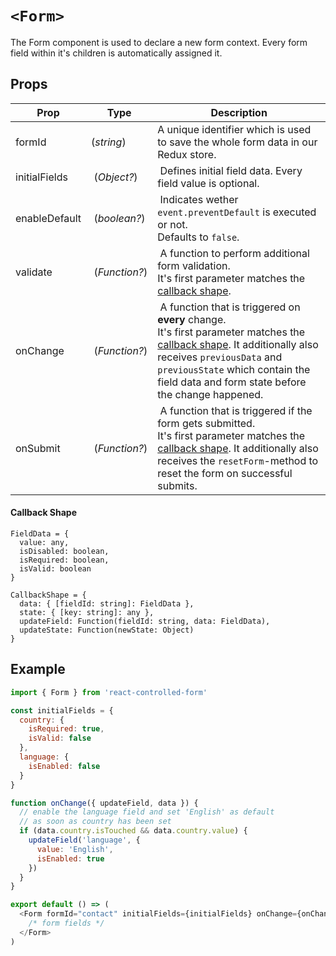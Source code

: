 # `<Form>`

The Form component is used to declare a new form context. Every form field within it's children is automatically assigned it.

## Props
| Prop | Type | Description |
| --- | --- | --- |
| formId | (*string*) | A unique identifier which is used to save the whole form data in our Redux store. |
| initialFields | (*Object?*) | Defines initial field data. Every field value is optional. |
| enableDefault | (*boolean?*) | Indicates wether `event.preventDefault` is executed or not.<br>Defaults to `false`. |
| validate | (*Function?*) | A function to perform additional form validation.<br>It's first parameter matches the [callback shape](#callback-shape). |
| onChange | (*Function?*) | A function that is triggered on **every** change.<br>It's first parameter matches the [callback shape](#callback-shape). It additionally also receives `previousData` and `previousState` which contain the field data and form state before the change happened. |
| onSubmit | (*Function?*) | A function that is triggered if the form gets submitted.<br>It's first parameter matches the [callback shape](#callback-shape). It additionally also receives the `resetForm`-method to reset the form on successful submits. |

#### Callback Shape
```
FieldData = {
  value: any,
  isDisabled: boolean,
  isRequired: boolean,
  isValid: boolean
}

CallbackShape = {
  data: { [fieldId: string]: FieldData },
  state: { [key: string]: any },
  updateField: Function(fieldId: string, data: FieldData),
  updateState: Function(newState: Object)
}
```

## Example
```javascript
import { Form } from 'react-controlled-form'

const initialFields = {
  country: {
    isRequired: true,
    isValid: false
  },
  language: {
    isEnabled: false
  }
}

function onChange({ updateField, data }) {
  // enable the language field and set 'English' as default
  // as soon as country has been set
  if (data.country.isTouched && data.country.value) {
    updateField('language', {
      value: 'English',
      isEnabled: true
    })
  }
}

export default () => (
  <Form formId="contact" initialFields={initialFields} onChange={onChange}>
    /* form fields */
  </Form>
)
```
